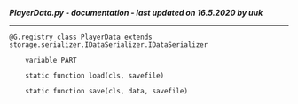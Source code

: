 ***PlayerData.py - documentation - last updated on 16.5.2020 by uuk***
___

    @G.registry class PlayerData extends storage.serializer.IDataSerializer.IDataSerializer

        variable PART

        static function load(cls, savefile)

        static function save(cls, data, savefile)